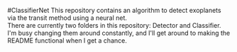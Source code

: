 #ClassifierNet
This repository contains an algorithm to detect exoplanets via the transit method using a neural net.  
There are currently two folders in this repository: Detector and Classifier. I'm busy changing them around constantly, and I'll get around to making the README functional when I get a chance.
